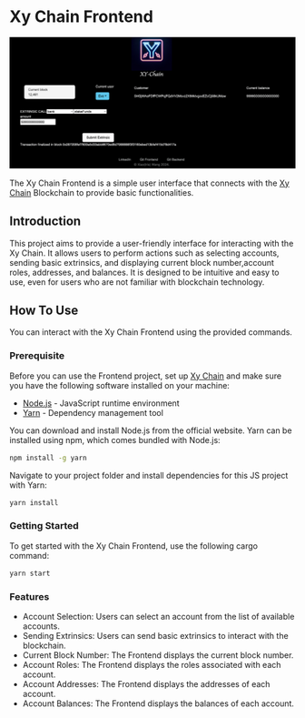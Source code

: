 # Xy Chain Frontend
![Alt text](/public/frontend.png)

The Xy Chain Frontend is a simple user interface that connects with the [Xy Chain](https://github.com/IRISxiaowang/substrate-bank) Blockchain to provide basic functionalities.

## Introduction

This project aims to provide a user-friendly interface for interacting with the Xy Chain. It allows users to perform actions such as selecting accounts, sending basic extrinsics, and displaying current block number,account roles, addresses, and balances. It is designed to be intuitive and easy to use, even for users who are not familiar with blockchain technology.

## How To Use

You can interact with the Xy Chain Frontend using the provided commands.

### Prerequisite

Before you can use the Frontend project, set up [Xy Chain](https://github.com/IRISxiaowang/substrate-bank) and make sure you have the following software installed on your machine:

- [Node.js](https://nodejs.org/) - JavaScript runtime environment
- [Yarn](https://yarnpkg.com/) - Dependency management tool

You can download and install Node.js from the official website. Yarn can be installed using npm, which comes bundled with Node.js:

```bash
npm install -g yarn
```

Navigate to your project folder and install dependencies for this JS project with Yarn:

```bash
yarn install
```

### Getting Started

To get started with the Xy Chain Frontend, use the following cargo command:

```bash
yarn start
```

### Features

- Account Selection: Users can select an account from the list of available accounts.
- Sending Extrinsics: Users can send basic extrinsics to interact with the blockchain.
- Current Block Number: The Frontend displays the current block number.
- Account Roles: The Frontend displays the roles associated with each account.
- Account Addresses: The Frontend displays the addresses of each account.
- Account Balances: The Frontend displays the balances of each account.